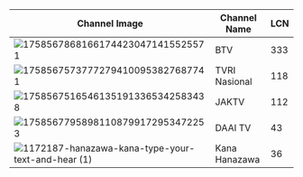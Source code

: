 Channel Image | Channel Name | LCN
-- | -- | --
![17585678681661744230471415525571](https://github.com/user-attachments/assets/15266a94-1cdd-4f2c-a435-c6413db3e5d3) | BTV | 333
![17585675737772794100953827687741](https://github.com/user-attachments/assets/d0ed8437-bf58-48aa-b288-72ebd5ec7e92) | TVRI Nasional | 118
![17585675165461351913365342583438](https://github.com/user-attachments/assets/568125c5-2017-435b-b115-c04e63c8dbc6) | JAKTV | 112
![17585677958981108799172953472253](https://github.com/user-attachments/assets/526f6c9c-9f87-47c0-960f-6db1d2cddaa3) | DAAI TV | 43
![1172187-hanazawa-kana-type-your-text-and-hear (1)](https://github.com/user-attachments/assets/81f0e6bd-3429-473e-8435-0dc6bedf4347) | Kana Hanazawa | 36
